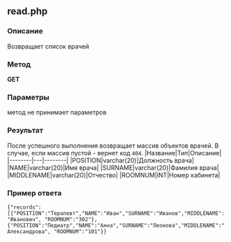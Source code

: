 ## read.php
### Описание
Возвращает список врачей

### Метод
**GET**

### Параметры
метод не принимает параметров

### Результат 
После успешного выполнения возвращает массив объектов врачей. В случае, если массив пустой - вернет код `404`.
|Название|Тип|Описание|
|--------|---|--------|
|POSITION|varchar(20)|Должность врача|
|NAME|varchar(20)|Имя врача|
|SURNAME|varchar(20)|Фамилия врача|
|MIDDLENAME|varchar(20)|Отчество|
|ROOMNUM|INT|Номер кабинета|


### Пример ответа
`{"records":[{"POSITION":"Терапевт","NAME":"Иван","SURNAME":"Иванов","MIDDLENAME":"Иванович", "ROOMNUM":"302"},{"POSITION":"Педиатр","NAME":"Анна","SURNAME":"Леонова","MIDDLENAME":"Александрова", "ROOMNUM":"101"}}`

